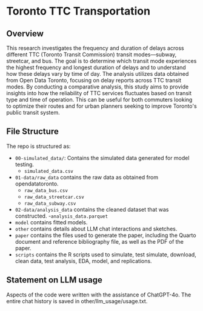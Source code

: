 # Toronto TTC Transportation 

## Overview

This research investigates the frequency and duration of delays across different TTC (Toronto Transit Commission) transit modes—subway, streetcar, and bus. The goal is to determine which transit mode experiences the highest frequency and longest duration of delays and to understand how these delays vary by time of day. The analysis utilizes data obtained from Open Data Toronto, focusing on delay reports across TTC transit modes. By conducting a comparative analysis, this study aims to provide insights into how the reliability of TTC services fluctuates based on transit type and time of operation. This can be useful for both commuters looking to optimize their routes and for urban planners seeking to improve Toronto's public transit system.

## File Structure

The repo is structured as:

-   `00-simulated_data/`: Contains the simulated data generated for model testing.
    - `simulated_data.csv`
-   `01-data/raw_data` contains the raw data as obtained from opendatatoronto.
    - `raw_data_bus.csv`
    - `raw_data_streetcar.csv`
    - `raw_data_subway.csv`
-   `02-data/analysis_data` contains the cleaned dataset that was constructed.
    -`analysis_data.parquet`
-   `model` contains fitted models. 
-   `other` contains details about LLM chat interactions and sketches.
-   `paper` contains the files used to generate the paper, including the Quarto document and reference bibliography file, as well as the PDF of the paper. 
-   `scripts` contains the R scripts used to simulate, test simulate, download, clean data, test analysis, EDA, model, and replications.


## Statement on LLM usage

Aspects of the code were written with the assistance of ChatGPT-4o. The entire chat history is saved in other/llm_usage/usage.txt.

